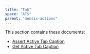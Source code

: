 ```yaml
---
title: "Tab"
space: "ATS" 
parent: "mendix-actions"
---
```


This section contains these documents:

* [Assert Active Tap Caption](assert-active-tab-caption)
* [Get Active Tab Caption](get-active-tab-caption)